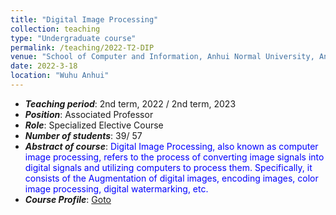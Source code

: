 ```yaml
---
title: "Digital Image Processing"
collection: teaching
type: "Undergraduate course"
permalink: /teaching/2022-T2-DIP
venue: "School of Computer and Information, Anhui Normal University, Anhui, China"
date: 2022-3-18
location: "Wuhu Anhui"
---
```

* ___Teaching period___: 2nd term, 2022 / 2nd term, 2023
* ___Position___: Associated Professor 
* ___Role___: Specialized Elective Course
* ___Number of students___: 39/ 57
* ___Abstract of course___: <font color='blue'>Digital Image Processing, also known as computer image processing, refers to the process of converting image signals into digital signals and utilizing computers to process them. Specifically, it consists of the Augmentation of digital images, encoding images, color image processing, digital watermarking, etc.</font>
* ___Course Profile___: [Goto](http://ivr-ahnu.cn/lectures/dip/)
